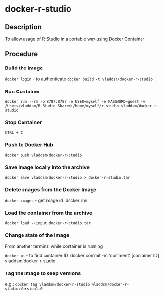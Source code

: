# docker-r-studio

## Description

To allow usage of R-Studio in a portable way using Docker Container

## Procedure

### Build the image

`docker login` - to authenticate
`docker build -t vladdsm/docker-r-studio .`

### Run Container

`docker run --rm -p 8787:8787 -e USER=myself -e PASSWORD=guest -v /Users/vladdsm/R_Studio_Shared:/home/myself/r-studio vladdsm/docker-r-studio`

### Stop Container

`CTRL + C`

### Push to Docker Hub

`docker push vladdsm/docker-r-studio`

### Save image locally into the archive

`docker save vladdsm/docker-r-studio > docker-r-studio.tar`

### Delete images from the Docker Image

`docker images` - get image id
`docker rmi <image id>

### Load the container from the archive

`docker load --input docker-r-studio.tar`

### Change state of the image

From another terminal while container is running

`docker ps` - to find container ID
`docker commit -m 'comment' [container ID] vladdsm/docker-r-studio

### Tag the image to keep versions

e.g.: `docker tag vladdsm/docker-r-studio vladdsm/docker-r-studio:Version1.0`
